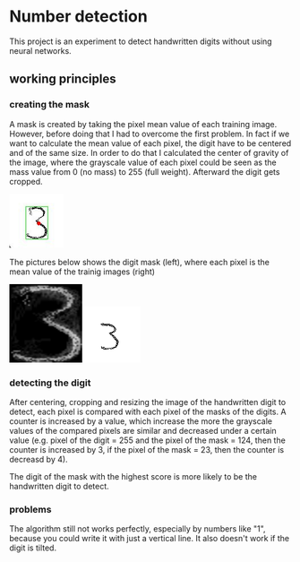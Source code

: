 # Number detection
This project is an experiment to detect handwritten digits without using neural
networks.

## working principles
### creating the mask
A mask is created by taking the pixel mean value of each training image. However, before doing that I had to overcome the first problem. In fact if we want to calculate the mean value of each pixel, the digit have to be centered and of the same size. In order to do that I calculated the center of gravity of the image, where the grayscale value of each pixel could be seen as the mass value from 0 (no mass) to 255 (full weight). Afterward the digit gets cropped.

![plot](./Images/Readme_img/Cropped_3.png)

The pictures below shows the digit mask (left), where each pixel is the mean value of the trainig images (right)

![plot](./Images/Readme_img/Mask_3.png)
![plot](./Images/Readme_img/3.3.png)

### detecting the digit
After centering, cropping and resizing the image of the handwritten digit to detect, each pixel is compared with each pixel of the masks of the digits. A counter is increased by a value, which increase the more the grayscale values of the compared pixels are similar and decreased under a certain value (e.g. pixel of the digit = 255 and the pixel of the mask = 124, then the counter is increased by 3, if the pixel of the mask = 23, then the counter is decreasd by 4).

The digit of the mask with the highest score is more likely to be the handwritten digit to detect.

### problems
The algorithm still not works perfectly, especially by numbers like "1", because you could write it with just a vertical line.
It also doesn't work if the digit is tilted.